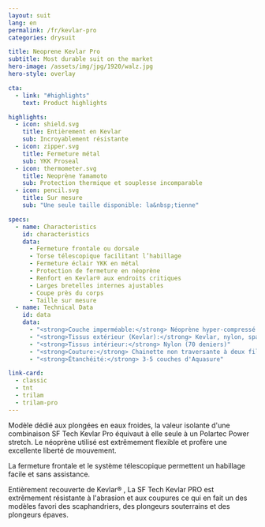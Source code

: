 ```yaml
---
layout: suit
lang: en
permalink: /fr/kevlar-pro
categories: drysuit

title: Neoprene Kevlar Pro
subtitle: Most durable suit on the market
hero-image: /assets/img/jpg/1920/walz.jpg
hero-style: overlay

cta:
  - link: "#highlights"
    text: Product highlights

highlights:
  - icon: shield.svg
    title: Entièrement en Kevlar
    sub: Incroyablement résistante
  - icon: zipper.svg
    title: Fermeture métal
    sub: YKK Proseal
  - icon: thermometer.svg
    title: Neoprène Yamamoto
    sub: Protection thermique et souplesse incomparable
  - icon: pencil.svg
    title: Sur mesure
    sub: "Une seule taille disponible: la&nbsp;tienne"

specs:
  - name: Characteristics
    id: characteristics
    data: 
      - Fermeture frontale ou dorsale
      - Torse télescopique facilitant l’habillage
      - Fermeture éclair YKK en métal
      - Protection de fermeture en néoprène
      - Renfort en Kevlar® aux endroits critiques
      - Larges bretelles internes ajustables
      - Coupe près du corps
      - Taille sur mesure
  - name: Technical Data
    id: data
    data:
      - "<strong>Couche imperméable:</strong> Néoprène hyper-compressé 2mm"
      - "<strong>Tissus extérieur (Kevlar):</strong> Kevlar, nylon, spandex"
      - "<strong>Tissus intérieur:</strong> Nylon (70 deniers)"
      - "<strong>Couture:</strong> Chainette non traversante à deux fils"
      - "<strong>Étanchéité:</strong> 3-5 couches d'Aquasure"

link-card:
  - classic
  - tnt
  - trilam
  - trilam-pro
---
```

Modèle dédié aux plongées en eaux froides, la valeur isolante d'une combinaison SF Tech Kevlar Pro équivaut à elle seule à un Polartec Power stretch. Le néoprène utilisé est extrêmement flexible et profère une excellente liberté de mouvement.

La fermeture frontale et le système télescopique permettent un habillage facile et sans assistance.

Entièrement recouverte de Kevlar® , La SF Tech Kevlar PRO est extrêmement résistante à l'abrasion et aux coupures ce qui en fait un des modèles favori des scaphandriers, des plongeurs souterrains et des plongeurs épaves.

